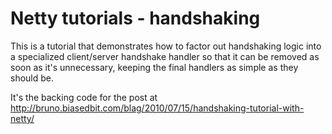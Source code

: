 Netty tutorials - handshaking
=============================

This is a tutorial that demonstrates how to factor out handshaking logic into a specialized client/server handshake handler so that it can be removed as soon as it's unnecessary, keeping the final handlers as simple as they should be. 

It's the backing code for the post at http://bruno.biasedbit.com/blag/2010/07/15/handshaking-tutorial-with-netty/